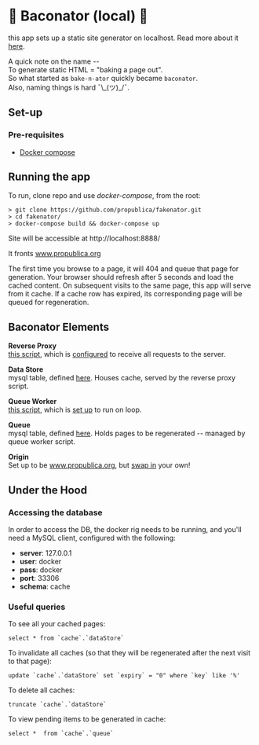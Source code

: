 # 🥓 Baconator (local) 🥓

this app sets up a static site generator on localhost. Read more about it [here](https://www.propublica.org/nerds/).

A quick note on the name --  
To generate static HTML = "baking a page out".  
So what started as `bake-n-ator` quickly became `baconator`.  
Also, naming things is hard ¯\\\_(ツ)\_/¯.

## Set-up

### Pre-requisites
 - [Docker compose](https://docs.docker.com/compose/install/)

## Running the app  
To run, clone repo and use *docker-compose*, from the root:

```
> git clone https://github.com/propublica/fakenator.git
> cd fakenator/
> docker-compose build && docker-compose up
```

Site will be accessible at http://localhost:8888/

It fronts www.propublica.org

The first time you browse to a page, it will 404 and queue that page for generation. Your browser should refresh after 5 seconds and load the cached content. On subsequent visits to the same page, this app will serve from it cache. If a cache row has expired, its corresponding page will be queued for regeneration.

## Baconator Elements

**Reverse Proxy**  
[this script](https://github.com/propublica/fakenator/blob/master/src/reverseProxy.php), which is [configured](https://github.com/propublica/fakenator/blob/master/src/.htaccess) to receive all requests to the server.  

**Data Store**  
mysql table, defined [here](https://github.com/propublica/fakenator/blob/master/helpers/createTables.sql#L5). Houses cache, served by the reverse proxy script.  

**Queue Worker**  
[this script](https://github.com/propublica/fakenator/blob/master/src/queueWorker.php), which is [set up](https://github.com/propublica/fakenator/blob/master/helpers/entrypoint.sh#L12-L16) to run on loop.  

**Queue**  
mysql table, defined [here](https://github.com/propublica/fakenator/blob/master/helpers/createTables.sql#L15). Holds pages to be regenerated -- managed by queue worker script.  

**Origin**  
Set up to be www.propublica.org, but [swap in](https://github.com/propublica/fakenator/blob/master/src/queueWorker.php#L93) your own!   


## Under the Hood

### Accessing the database
In order to access the DB, the docker rig needs to be running, and you'll need a MySQL client, configured with the following:  
 - **server**: 127.0.0.1
 - **user**: docker
 - **pass**: docker
 - **port**: 33306
 - **schema**: cache

### Useful queries
To see all your cached pages:
```
select * from `cache`.`dataStore`
```

To invalidate all caches (so that they will be regenerated after the next visit to that page):
```
update `cache`.`dataStore` set `expiry` = "0" where `key` like '%'
```

To delete all caches:
```
truncate `cache`.`dataStore`
```

To view pending items to be generated in cache:
```
select *  from `cache`.`queue`
```


